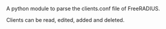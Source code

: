 A python module to parse the clients.conf file
of FreeRADIUS.

Clients can be read, edited, added and deleted.
